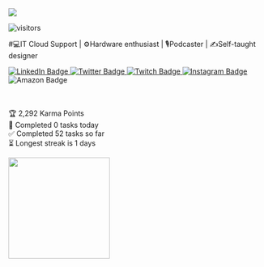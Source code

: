 <img src="https://media.giphy.com/media/dbtDDSvWErdf2/giphy.gif">

![visitors](https://visitor-badge.glitch.me/badge?page_id=page.id&left_color=red&right_color=green)

#💻IT Cloud Support | ⚙️Hardware enthusiast | 🎙️Podcaster | ✍️Self-taught designer

<div id="badges">
  <a href = "https://www.linkedin.com/in/marcoslanes/">
    <img src="https://img.shields.io/badge/LinkedIn-blue?style=for-the-badge&logo=linkedin&logoColor=white" alt="LinkedIn Badge"/>
  </a>
  <a href = "https://twitter.com/marcoslanes">
  <img src="https://img.shields.io/badge/Twitter-blue?style=for-the-badge&logo=twitter&logoColor=white" alt="Twitter Badge"/>
  </a>
  </a>
  <a href = "https://twitch.tv/marcoslanes">
  <img src="https://img.shields.io/badge/Twitch-9146FF?style=for-the-badge&logo=twitch&logoColor=white" alt="Twitch Badge"/>
  </a>
  </a>
  <a href = "https://instagram.com/marcoslanes">
  <img src="https://img.shields.io/badge/Instagram-E4405F?style=for-the-badge&logo=instagram&logoColor=white" alt="Instagram Badge"/>
  </a>
  <img src="https://img.shields.io/badge/Amazon_AWS-FF9900?style=for-the-badge&logo=amazonaws&logoColor=white" alt="Amazon Badge"/>
</div>
<br>
<br>


<!-- TODO-IST:START -->
🏆  2,292 Karma Points           
🌸  Completed 0 tasks today           
✅  Completed 52 tasks so far           
⏳  Longest streak is 1 days
<!-- TODO-IST:END -->


<div align = "left">
<!-- <img height = "200em" src="https://github-readme-stats.vercel.app/api/top-langs/?username=marcoslanes&show_icons=true&theme=bear&count_private=true"/> -->
<img height = "200em" src="https://github-readme-stats.vercel.app/api?username=marcoslanes&show_icons=true&show_icons=true&theme=bear&count_private=true" />
</div>
